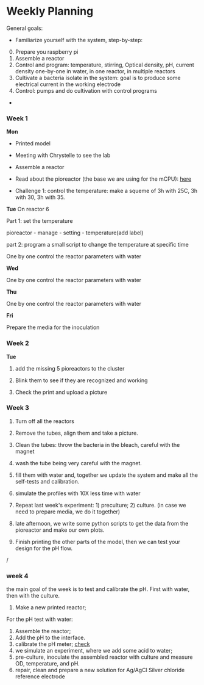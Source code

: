 # **Weekly Planning**

General goals:

- Familiarize yourself with the system, step-by-step:
0) Prepare you raspberry pi
1) Assemble a reactor
2) Control and program: temperature, stirring, Optical density, pH, current density one-by-one in water, in one reactor, in multiple reactors
3) Cultivate a bacteria isolate in the system: goal is to produce some electrical current in the working electrode
4) Control: pumps and do cultivation with control programs
- 

### **Week 1**
**Mon**

- Printed model
- Meeting with Chrystelle to see the lab
- Assemble a reactor

- Read about the pioreactor (the base we are using for the mCPU): [here](https://docs.pioreactor.com/user-guide/getting-started)

- Challenge 1: control the temperature: make a squeme of 3h with 25C, 3h with 30, 3h with 35.



**Tue**
On reactor 6

Part 1: set the temperature
  
  pioreactor - manage - setting - temperature(add label)

part 2: program a small script to change the temperature at specific time

One by one control the reactor parameters with water

**Wed**

One by one control the reactor parameters with water

**Thu**

One by one control the reactor parameters with water

**Fri**

Prepare the media for the inoculation

### **Week 2**

**Tue**
1) add the missing 5 pioreactors to the cluster

2) Blink them to see if they are recognized and working

3) Check the print and upload a picture

### **Week 3**

1) Turn off all the reactors
2) Remove the tubes, align them and take a picture.
3) Clean the tubes: throw the bacteria in the bleach, careful with the magnet
4) wash the tube being very careful with the magnet.
5) fill them with water and, together we update the system and make all the self-tests and calibration.
6) simulate the profiles with 10X less time with water
7) Repeat last week's experiment: 1) preculture; 2) culture. (in case we need to prepare media, we do it together)

8) late afternoon, we write some python scripts to get the data from the pioreactor and make our own plots.
9) Finish printing the other parts of the model, then we can test your design for the pH flow. 

/


### **week 4**

the main goal of the week is to test and calibrate the pH. First with water, then with the culture.

1) Make a new printed reactor;

For the pH test with water:
1) Assemble the reactor;
2) Add the pH to the interface.
3) calibrate the pH meter; [check](https://files.atlas-scientific.com/EZO-pH-complete-datasheet.pdf)
4) we simulate an experiment, where we add some acid to water;
5) pre-culture, inoculate the assembled reactor with culture and measure OD, temperature, and pH.
6) repair, clean and prepare a new solution for Ag/AgCl Silver chloride reference electrode 
